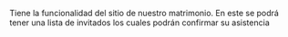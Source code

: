 Tiene la funcionalidad del sitio de nuestro matrimonio. En este se podrá tener una lista de invitados los cuales podrán confirmar su asistencia